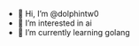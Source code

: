 - 👋 Hi, I’m @dolphintw0
- 👀 I’m interested in ai
- 🌱 I’m currently learning golang

<!---
dolphintw0/dolphintw0 is a ✨ special ✨ repository because its `README.md` (this file) appears on your GitHub profile.
You can click the Preview link to take a look at your changes.
--->
